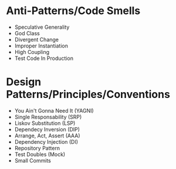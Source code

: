 # Anti-Patterns/Code Smells
- Speculative Generality
- God Class
- Divergent Change
- Improper Instantiation
- High Coupling
- Test Code In Production

# Design Patterns/Principles/Conventions
- You Ain't Gonna Need It (YAGNI)
- Single Responsability (SRP)
- Liskov Substitution (LSP)
- Dependecy Inversion (DIP)
- Arrange, Act, Assert (AAA)
- Dependency Injection (DI)
- Repository Pattern
- Test Doubles (Mock)
- Small Commits

